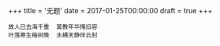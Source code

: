 +++
title = '无题'
date = 2017-01-25T00:00:00
draft = true
+++

```text
故人已去海千重  莫教年华掩旧容
叶落寒生梅树晚  水横天静伴云封
```
